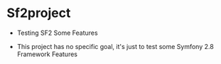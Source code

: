 
# Sf2project
- Testing SF2 Some Features

- This project has no specific goal, it's just to test some Symfony 2.8 Framework Features

